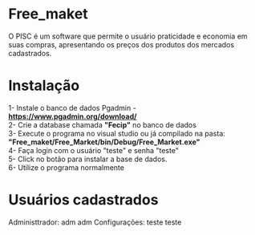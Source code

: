 # Free_maket
O PISC é um software que permite o usuário praticidade e economia em suas compras, apresentando os preços dos produtos dos mercados cadastrados.

# Instalação
1- Instale o banco de dados Pgadmin - **https://www.pgadmin.org/download/**  
2- Crie a database chamada **"Fecip"** no banco de dados   
3- Execute o programa no visual studio ou já compilado na pasta: **"Free_maket/Free_Market/bin/Debug/Free_Market.exe"**  
4- Faça login com o usuário "teste" e senha "teste"   
5- Click no botão para instalar a base de dados.   
6- Utilize o programa normalmente   

# Usuários cadastrados
Administtrador: adm               adm
Configurações:  teste             teste

